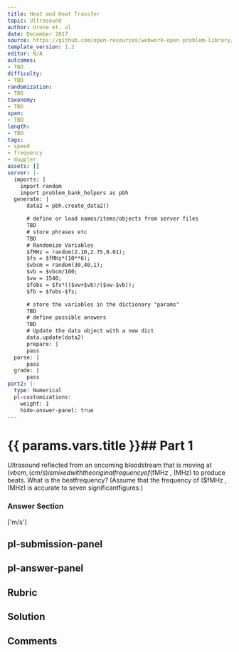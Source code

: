 ```yaml
---
title: Heat and Heat Transfer
topic: Ultrasound
author: Urone et. al
date: December 2017
source: https://github.com/open-resources/webwork-open-problem-library/tree/master/Contrib/BrockPhysics/College_Physics_Urone/17.Physics_of_Hearing/17-07.Ultrasound/NU_U17_17_07_013.pg
template_version: 1.2
editor: N/A
outcomes:
- TBD
difficulty:
- TBD
randomization:
- TBD
taxonomy:
- TBD
span:
- TBD
length:
- TBD
tags:
- speed
- frequency
- doppler
assets: []
server: |-
  imports: |
    import random
    import problem_bank_helpers as pbh
  generate: |
      data2 = pbh.create_data2()

      # define or load names/items/objects from server files
      TBD
      # store phrases etc
      TBD
      # Randomize Variables
      $fMHz = random(2.10,2.75,0.01);
      $fs = $fMHz*(10**6);
      $vbcm = random(30,40,1);
      $vb = $vbcm/100;
      $vw = 1540;
      $fobs = $fs*(($vw+$vb)/($vw-$vb));
      $fb = $fobs-$fs;

      # store the variables in the dictionary "params"
      TBD
      # define possible answers
      TBD
      # Update the data object with a new dict
      data.update(data2)
      prepare: |
      pass
  parse: |
      pass
  grade: |
      pass
part2: |-
  type: Numerical
  pl-customizations:
    weight: 1
    hide-answer-panel: true
---
```


# {{ params.vars.title }}## Part 1 
Ultrasound reflected from an oncoming bloodstream that is moving at ($vbcm , (cm/s) ismixed with the original frequency of ($fMHz , (MHz) to produce beats. What is the beatfrequency? (Assume that the frequency of ($fMHz , (MHz) is accurate to seven significantfigures.) 


### Answer Section 
['m/s']

## pl-submission-panel 


## pl-answer-panel 


## Rubric 


## Solution 


## Comments 


